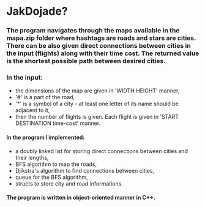 # JakDojade?
### The program navigates through the maps available in the mapa.zip folder where hashtags are roads and stars are cities. There can be also given direct connections between cities in the input (flights) along with their time cost. The returned value is the shortest possible path between desired cities.
### In the input:
- the dimensions of the map are given in 'WIDTH HEIGHT' manner,
- '#' is a part of the road,
- '*' is a symbol of a city - at least one letter of its name should be adjacent to it,
- then the number of flights is given. Each flight is given in 'START DESTINATION time-cost' manner.
#### In the program I implemented:
- a doubly linked list for storing direct connections between cities and their lengths,
- BFS algorithm to map the roads,
- Djikstra's algorithm to find connections between cities,
- queue for the BFS algorithm,
- structs to store city and road informations.

#### The program is written in object-oriented manner in C++.
